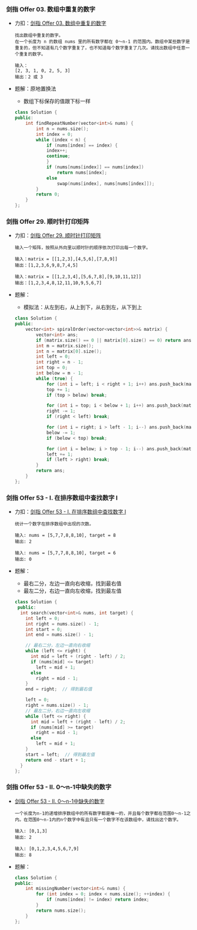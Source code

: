 ### 剑指 Offer 03. 数组中重复的数字

+ 力扣：[剑指 Offer 03. 数组中重复的数字](https://leetcode-cn.com/problems/shu-zu-zhong-zhong-fu-de-shu-zi-lcof/)

  ```
  找出数组中重复的数字。
  在一个长度为 n 的数组 nums 里的所有数字都在 0～n-1 的范围内。数组中某些数字是重复的，但不知道有几个数字重复了，也不知道每个数字重复了几次。请找出数组中任意一个重复的数字。
  
  输入：
  [2, 3, 1, 0, 2, 5, 3]
  输出：2 或 3 
  ```

+ 题解：原地置换法

  + 数组下标保存的值跟下标一样

  ```c++
  class Solution {
  public:
      int findRepeatNumber(vector<int>& nums) {
          int n = nums.size();
          int index = 0;
          while (index < n) {
              if (nums[index] == index) {
              index++;
              continue;
              }
              if (nums[nums[index]] == nums[index])
                  return nums[index];
              else
                  swap(nums[index], nums[nums[index]]);
          }
          return 0;
      }
  };
  ```

### 剑指 Offer 29. 顺时针打印矩阵

+ 力扣：[剑指 Offer 29. 顺时针打印矩阵](https://leetcode-cn.com/problems/shun-shi-zhen-da-yin-ju-zhen-lcof/)

  ```
  输入一个矩阵，按照从外向里以顺时针的顺序依次打印出每一个数字。
  
  输入：matrix = [[1,2,3],[4,5,6],[7,8,9]]
  输出：[1,2,3,6,9,8,7,4,5]
  
  输入：matrix = [[1,2,3,4],[5,6,7,8],[9,10,11,12]]
  输出：[1,2,3,4,8,12,11,10,9,5,6,7]
  ```

+ 题解：

  + 模拟法：从左到右，从上到下，从右到左，从下到上

  ```c++
  class Solution {
  public:
      vector<int> spiralOrder(vector<vector<int>>& matrix) {
          vector<int> ans;
          if (matrix.size() == 0 || matrix[0].size() == 0) return ans;
          int m = matrix.size();
          int n = matrix[0].size();
          int left = 0;
          int right = n - 1;
          int top = 0;
          int below = m - 1;
          while (true) {
              for (int i = left; i < right + 1; i++) ans.push_back(matrix[top][i]);
              top += 1;
              if (top > below) break;
  
              for (int i = top; i < below + 1; i++) ans.push_back(matrix[i][right]);
              right -= 1;
              if (right < left) break;
  
              for (int i = right; i > left - 1; i--) ans.push_back(matrix[below][i]);
              below -= 1;
              if (below < top) break;
  
              for (int i = below; i > top - 1; i--) ans.push_back(matrix[i][left]);
              left += 1;
              if (left > right) break;
          }
          return ans;
      }
  };
  ```

### 剑指 Offer 53 - I. 在排序数组中查找数字 I

+ 力扣：[剑指 Offer 53 - I. 在排序数组中查找数字 I](https://leetcode-cn.com/problems/zai-pai-xu-shu-zu-zhong-cha-zhao-shu-zi-lcof/)

  ```
  统计一个数字在排序数组中出现的次数。
  
  输入: nums = [5,7,7,8,8,10], target = 8
  输出: 2
  
  输入: nums = [5,7,7,8,8,10], target = 6
  输出: 0
  ```

+ 题解：

  + 最右二分，左边一直向右收缩，找到最右值
  + 最左二分，右边一直向左收缩，找到最左值

  ```c++
  class Solution {
   public:
    int search(vector<int>& nums, int target) {
      int left = 0;
      int right = nums.size() - 1;
      int start = 0;
      int end = nums.size() - 1;
  
      // 最右二分，左边一直向右收缩
      while (left <= right) {
        int mid = left + (right - left) / 2;
        if (nums[mid] <= target)
          left = mid + 1;
        else
          right = mid - 1;
      }
      end = right;  // 得到最右值
  
      left = 0;
      right = nums.size() - 1;
      // 最左二分，右边一直向左收缩
      while (left <= right) {
        int mid = left + (right - left) / 2;
        if (nums[mid] >= target)
          right = mid - 1;
        else
          left = mid + 1;
      }
      start = left;  // 得到最左值
      return end - start + 1;
    }
  };
  ```

### 剑指 Offer 53 - II. 0～n-1中缺失的数字

+ [剑指 Offer 53 - II. 0～n-1中缺失的数字](https://leetcode-cn.com/problems/que-shi-de-shu-zi-lcof/)

  ```
  一个长度为n-1的递增排序数组中的所有数字都是唯一的，并且每个数字都在范围0～n-1之内。在范围0～n-1内的n个数字中有且只有一个数字不在该数组中，请找出这个数字。
  
  输入: [0,1,3]
  输出: 2
  
  输入: [0,1,2,3,4,5,6,7,9]
  输出: 8
  ```

+ 题解：

  ```c++
  class Solution {
  public:
      int missingNumber(vector<int>& nums) {
          for (int index = 0; index < nums.size(); ++index) {
              if (nums[index] != index) return index;
          }
          return nums.size();
      }
  };
  ```

  